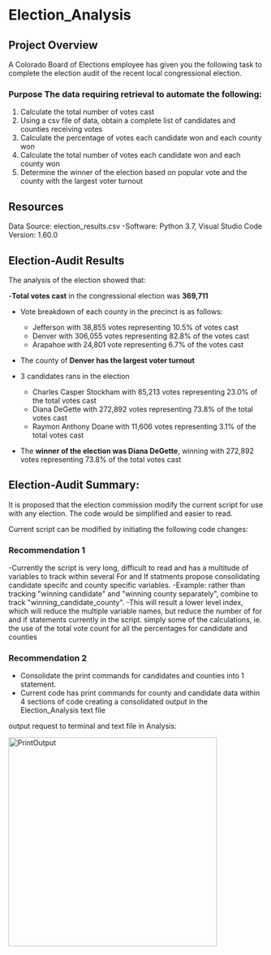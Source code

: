 # **Election_Analysis**

## **Project Overview**

A Colorado Board of Elections employee has given you the following task to complete the election audit of the recent local congressional election.

### Purpose The data requiring retrieval to automate the following:

1. Calculate the total number of votes cast
2. Using a csv file of data, obtain a complete list of candidates and counties receiving votes
3. Calculate the percentage of votes each candidate won and each county won
4. Calculate the total number of votes each candidate won and each county won
5. Determine the winner of the election based on popular vote and the county with the largest voter turnout


## **Resources**
Data Source: election_results.csv -Software: Python 3.7, Visual Studio Code Version: 1.60.0

## **Election-Audit Results** 

The analysis of the election showed that: 

  -**Total votes cast** in the congressional election was **369,711**

  - Vote breakdown of each county in the precinct is as follows: 
    - Jefferson with 38,855 votes representing 10.5% of votes cast 
    - Denver with 306,055 votes representing 82.8% of the votes cast 
    - Arapahoe with 24,801 vote representing 6.7% of the votes cast 
    
 - The county of **Denver has the largest voter turnout** 
 
 - 3 candidates rans in the election 
      - Charles Casper Stockham with 85,213 votes representing 23.0% of the total votes cast 
      - Diana DeGette with 272,892 votes representing 73.8% of the total votes cast 
      - Raymon Anthony Doane with 11,606 votes representing 3.1% of the total votes cast 
      
  - The **winner of the election was Diana DeGette**, winning with 272,892 votes representing 73.8% of the total votes cast

## **Election-Audit Summary:**
It is proposed that the election commission modify the current script for use with any election. The code would be simplified and easier to read.

Current script can be modified by initiating the following code changes:

### Recommendation 1

-Currently the script is very long, difficult to read and has a multitude of variables to track within several For and If statments
propose consolidating candidate specifc and county specific variables.
-Example: rather than tracking "winning candidate" and "winning county separately", combine to track "winning_candidate_county".
-This will result a lower level index, which will reduce the multiple variable names, but reduce the number of for and if statements currently in the script.
simply some of the calculations, ie. the use of the total vote count for all the percentages for candidate and counties


### Recommendation 2

- Consolidate the print commands for candidates and counties into 1 statement.
- Current code has print commands for county and candidate data within 4 sections of code creating a consolidated output in the Election_Analysis text file

output request to terminal and text file in Analysis:

<img width="411" alt="PrintOutput" src="https://user-images.githubusercontent.com/89538802/133714375-2edf38f1-30f0-44b7-9322-6166c48bf591.PNG">


